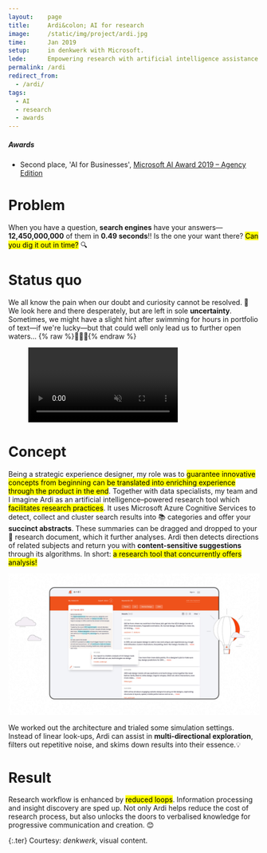 ```yaml
---
layout:    page
title:     Ardi&colon; AI for research
image:     /static/img/project/ardi.jpg
time:      Jan 2019
setup:     in denkwerk with Microsoft.
lede:      Empowering research with artificial intelligence assistance.
permalink: /ardi
redirect_from:
  - /ardi/
tags:
  - AI
  - research
  - awards
---
```


<div class="ter" markdown="1">

##### Awards

- Second place, 'AI for Businesses', [Microsoft AI Award 2019 – Agency Edition](https://www.denkwerk.com/en/blog/ardi-receives-microsoft-ai-award)

</div>

# Problem
When you have a question, **search engines** have your answers—**12,450,000,000** of them in **0.49 seconds**‼️ Is the one your want there? <mark>Can you dig it out in time?</mark> 🔍

# Status quo
We all know the pain when our doubt and curiosity cannot be resolved. 🤔 We look here and there desperately, but are left in sole **uncertainty**. Sometimes, we might have a slight hint after swimming for hours in portfolio of text—if we're lucky—but that could well only lead us to further open waters… {% raw %}<span style="display: inline-block">🏊🏼‍♂️</span>{% endraw %}

<figure>
  <video autoplay loop muted>
    <source src="/static/video/ardi-logo.mp4" type="video/mp4">
  </video>
  <figcaption class="cap"></figcaption>
</figure>

# Concept
Being a strategic experience designer, my role was to <mark>guarantee innovative concepts from beginning can be translated into enriching experience through the product in the end</mark>. Together with data specialists, my team and I imagine Ardi as an artificial intelligence–powered research tool which <mark>facilitates research practices</mark>. It uses Microsoft Azure Cognitive Services to detect, collect and cluster search results into 📚 categories and offer your **succinct abstracts**. These summaries can be dragged and dropped to your 📜 research document, which it further analyses. Ardi then detects directions of related subjects and return you with **content-sensitive suggestions** through its algorithms. In short: <mark>a research tool that concurrently offers analysis!</mark>

![Interface of Ardi, simultaneous research and analysis driven by artificial cognitive intelligence](/static/img/project/ardi-ui.jpg)

We worked out the architecture and trialed some simulation settings. Instead of linear look-ups, Ardi can assist in **multi-directional exploration**, filters out repetitive noise, and skims down results into their essence.💡

# Result
Research workflow is enhanced by <mark>reduced loops</mark>. Information processing and insight discovery are sped up. Not only Ardi helps reduce the cost of research process, but also unlocks the doors to verbalised knowledge for progressive communication and creation. 😊

{:.ter}
Courtesy: <i>denkwerk</i>, visual content.